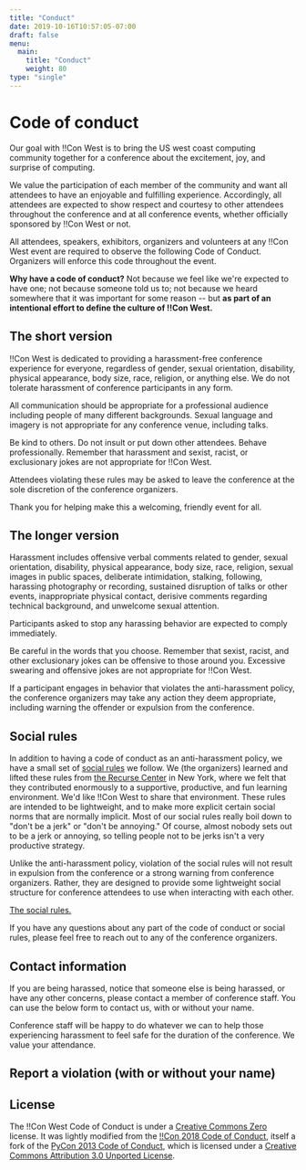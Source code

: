 ```yaml
---
title: "Conduct"
date: 2019-10-16T10:57:05-07:00
draft: false
menu:
  main:
    title: "Conduct"
    weight: 80
type: "single"
---
```


# Code of conduct

Our goal with !!Con West is to bring the US west coast computing community
together for a conference about the excitement, joy, and surprise of computing.

We value the participation of each member of the community and want all
attendees to have an enjoyable and fulfilling experience. Accordingly, all
attendees are expected to show respect and courtesy to other attendees
throughout the conference and at all conference events, whether officially
sponsored by !!Con West or not.

All attendees, speakers, exhibitors, organizers and volunteers at any !!Con West
event are required to observe the following Code of Conduct. Organizers will
enforce this code throughout the event.

**Why have a code of conduct?** Not because we feel like we're expected to have
one; not because someone told us to; not because we heard somewhere that it was
important for some reason -- but **as part of an intentional effort to define
the culture of !!Con West.**

## The short version

!!Con West is dedicated to providing a harassment-free conference experience for
everyone, regardless of gender, sexual orientation, disability, physical
appearance, body size, race, religion, or anything else. We do not tolerate
harassment of conference participants in any form.

All communication should be appropriate for a professional audience including
people of many different backgrounds. Sexual language and imagery is not
appropriate for any conference venue, including talks.

Be kind to others. Do not insult or put down other attendees. Behave
professionally. Remember that harassment and sexist, racist, or exclusionary
jokes are not appropriate for !!Con West.

Attendees violating these rules may be asked to leave the conference at the sole
discretion of the conference organizers.

Thank you for helping make this a welcoming, friendly event for all.

## The longer version

Harassment includes offensive verbal comments related to gender, sexual
orientation, disability, physical appearance, body size, race, religion, sexual
images in public spaces, deliberate intimidation, stalking, following, harassing
photography or recording, sustained disruption of talks or other events,
inappropriate physical contact, derisive comments regarding technical
background, and unwelcome sexual attention.

Participants asked to stop any harassing behavior are expected to comply
immediately.

Be careful in the words that you choose. Remember that sexist, racist, and other
exclusionary jokes can be offensive to those around you. Excessive swearing and
offensive jokes are not appropriate for !!Con West.

If a participant engages in behavior that violates the anti-harassment policy,
the conference organizers may take any action they deem appropriate, including
warning the offender or expulsion from the conference.

## Social rules

In addition to having a code of conduct as an anti-harassment policy, we have a
small set of [social rules](https://www.recurse.com/manual#sub-sec-social-rules)
we follow. We (the organizers) learned and lifted these rules from [the Recurse
Center](https://www.recurse.com/) in New York, where we felt that they
contributed enormously to a supportive, productive, and fun learning
environment. We'd like !!Con West to share that environment. These rules are
intended to be lightweight, and to make more explicit certain social norms that
are normally implicit. Most of our social rules really boil down to "don't be a
jerk" or "don't be annoying." Of course, almost nobody sets out to be a jerk or
annoying, so telling people not to be jerks isn't a very productive strategy.

Unlike the anti-harassment policy, violation of the social rules will not result
in expulsion from the conference or a strong warning from conference organizers.
Rather, they are designed to provide some lightweight social structure for
conference attendees to use when interacting with each other.

[The social rules.](https://www.recurse.com/manual#sub-sec-social-rules)

If you have any questions about any part of the code of conduct or social rules,
please feel free to reach out to any of the conference organizers.

## Contact information

If you are being harassed, notice that someone else is being harassed, or have
any other concerns, please contact a member of conference staff. You can use the
below form to contact us, with or without your name.

Conference staff will be happy to do whatever we can to help those experiencing
harassment to feel safe for the duration of the conference. We value your
attendance.

## Report a violation (with or without your name)


## License

The !!Con West Code of Conduct is under a [Creative Commons
Zero](http://creativecommons.org/about/cc0) license. It was lightly modified
from the [!!Con 2018 Code of Conduct](http://bangbangcon.com/conduct.html),
itself a fork of the [PyCon 2013 Code of
Conduct](https://us.pycon.org/2013/about/code-of-conduct/), which is licensed
under a [Creative Commons Attribution 3.0 Unported
License](http://creativecommons.org/licenses/by/3.0/).

